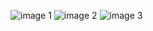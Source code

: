 ![image 1](https://git.sr.ht/~hedy/adventofcode/blob/main/2021/01/shortcuts-01-part1-1.jpg)
![image 2](https://git.sr.ht/~hedy/adventofcode/blob/main/2021/01/shortcuts-01-part1-2.jpg)
![image 3](https://git.sr.ht/~hedy/adventofcode/blob/main/2021/01/shortcuts-01-part1-3.jpg)
